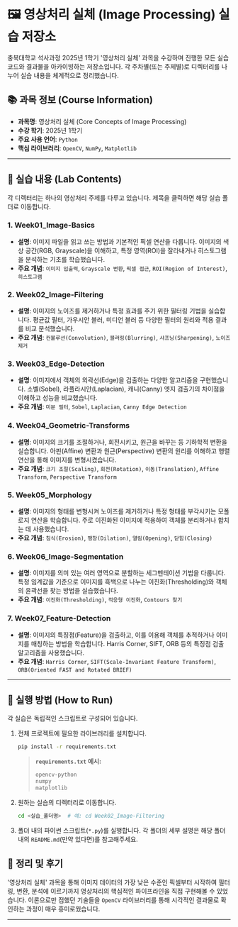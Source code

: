 # 🖼️ 영상처리 실체 (Image Processing) 실습 저장소

충북대학교 석사과정 2025년 1학기 '영상처리 실체' 과목을 수강하며 진행한 모든 실습 코드와 결과물을 아카이빙하는 저장소입니다. 각 주차별(또는 주제별)로 디렉터리를 나누어 실습 내용을 체계적으로 정리했습니다.

## 📚 과목 정보 (Course Information)

- **과목명**: 영상처리 실체 (Core Concepts of Image Processing)
- **수강 학기**: 2025년 1학기
- **주요 사용 언어**: `Python`
- **핵심 라이브러리**: `OpenCV`, `NumPy`, `Matplotlib`

---

## 📂 실습 내용 (Lab Contents)

각 디렉터리는 하나의 영상처리 주제를 다루고 있습니다. 제목을 클릭하면 해당 실습 폴더로 이동합니다.

### 1. Week01_Image-Basics
- **설명**: 이미지 파일을 읽고 쓰는 방법과 기본적인 픽셀 연산을 다룹니다. 이미지의 색상 공간(RGB, Grayscale)을 이해하고, 특정 영역(ROI)을 잘라내거나 히스토그램을 분석하는 기초를 학습했습니다.
- **주요 개념**: `이미지 입출력`, `Grayscale 변환`, `픽셀 접근`, `ROI(Region of Interest)`, `히스토그램`

### 2. Week02_Image-Filtering
- **설명**: 이미지의 노이즈를 제거하거나 특정 효과를 주기 위한 필터링 기법을 실습합니다. 평균값 필터, 가우시안 블러, 미디언 블러 등 다양한 필터의 원리와 적용 결과를 비교 분석했습니다.
- **주요 개념**: `컨볼루션(Convolution)`, `블러링(Blurring)`, `샤프닝(Sharpening)`, `노이즈 제거`

### 3. Week03_Edge-Detection
- **설명**: 이미지에서 객체의 외곽선(Edge)을 검출하는 다양한 알고리즘을 구현했습니다. 소벨(Sobel), 라플라시안(Laplacian), 캐니(Canny) 엣지 검출기의 차이점을 이해하고 성능을 비교했습니다.
- **주요 개념**: `미분 필터`, `Sobel`, `Laplacian`, `Canny Edge Detection`

### 4. Week04_Geometric-Transforms
- **설명**: 이미지의 크기를 조절하거나, 회전시키고, 원근을 바꾸는 등 기하학적 변환을 실습합니다. 아핀(Affine) 변환과 원근(Perspective) 변환의 원리를 이해하고 행렬 연산을 통해 이미지를 변형시켰습니다.
- **주요 개념**: `크기 조절(Scaling)`, `회전(Rotation)`, `이동(Translation)`, `Affine Transform`, `Perspective Transform`

### 5. Week05_Morphology
- **설명**: 이미지의 형태를 변형시켜 노이즈를 제거하거나 특정 형태를 부각시키는 모폴로지 연산을 학습합니다. 주로 이진화된 이미지에 적용하여 객체를 분리하거나 합치는 데 사용했습니다.
- **주요 개념**: `침식(Erosion)`, `팽창(Dilation)`, `열림(Opening)`, `닫힘(Closing)`

### 6. Week06_Image-Segmentation
- **설명**: 이미지를 의미 있는 여러 영역으로 분할하는 세그멘테이션 기법을 다룹니다. 특정 임계값을 기준으로 이미지를 흑백으로 나누는 이진화(Thresholding)와 객체의 윤곽선을 찾는 방법을 실습했습니다.
- **주요 개념**: `이진화(Thresholding)`, `적응형 이진화`, `Contours 찾기`

### 7. Week07_Feature-Detection
- **설명**: 이미지의 특징점(Feature)을 검출하고, 이를 이용해 객체를 추적하거나 이미지를 매칭하는 방법을 학습합니다. Harris Corner, SIFT, ORB 등의 특징점 검출 알고리즘을 사용했습니다.
- **주요 개념**: `Harris Corner`, `SIFT(Scale-Invariant Feature Transform)`, `ORB(Oriented FAST and Rotated BRIEF)`

---

## 🚀 실행 방법 (How to Run)

각 실습은 독립적인 스크립트로 구성되어 있습니다.

1.  전체 프로젝트에 필요한 라이브러리를 설치합니다.
    ```bash
    pip install -r requirements.txt
    ```
    > **`requirements.txt` 예시:**
    > ```txt
    > opencv-python
    > numpy
    > matplotlib
    > ```

2.  원하는 실습의 디렉터리로 이동합니다.
    ```bash
    cd <실습_폴더명>  # 예: cd Week02_Image-Filtering
    ```

3.  폴더 내의 파이썬 스크립트(`*.py`)를 실행합니다. 각 폴더의 세부 설명은 해당 폴더 내의 `README.md`(만약 있다면)를 참고해주세요.

## 📝 정리 및 후기

'영상처리 실체' 과목을 통해 이미지 데이터의 가장 낮은 수준인 픽셀부터 시작하여 필터링, 변환, 분석에 이르기까지 영상처리의 핵심적인 파이프라인을 직접 구현해볼 수 있었습니다. 이론으로만 접했던 기술들을 `OpenCV` 라이브러리를 통해 시각적인 결과물로 확인하는 과정이 매우 흥미로웠습니다.

---
